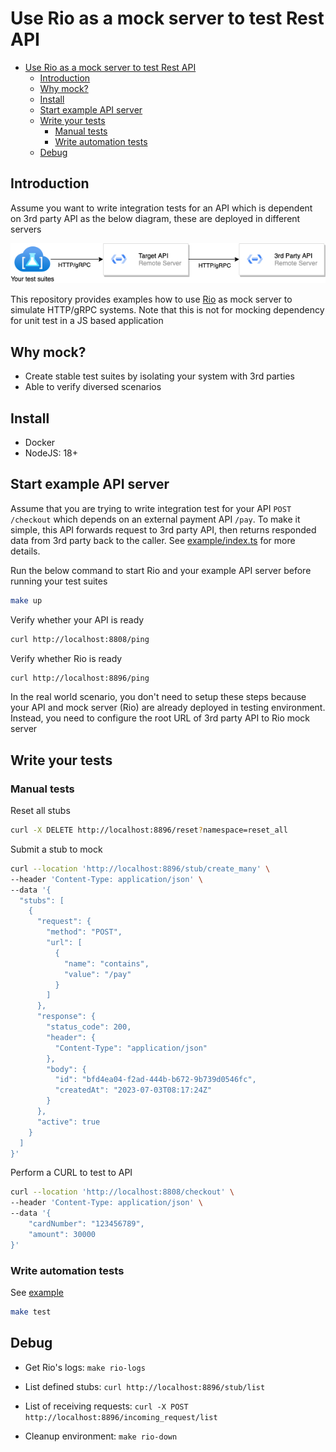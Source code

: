 # Use Rio as a mock server to test Rest API

- [Use Rio as a mock server to test Rest API](#use-rio-as-a-mock-server-to-test-rest-api)
  - [Introduction](#introduction)
  - [Why mock?](#why-mock)
  - [Install](#install)
  - [Start example API server](#start-example-api-server)
  - [Write your tests](#write-your-tests)
    - [Manual tests](#manual-tests)
    - [Write automation tests](#write-automation-tests)
  - [Debug](#debug)

## Introduction

Assume you want to write integration tests for an API which is dependent on 3rd party API as the below diagram, these are deployed in different servers

![Component](docs/component.png)

This repository provides examples how to use [Rio](https://github.com/hungdv136/rio) as mock server to simulate HTTP/gRPC systems. Note that this is not for mocking dependency for unit test in a JS based application

## Why mock?

- Create stable test suites by isolating your system with 3rd parties
- Able to verify diversed scenarios

## Install

- Docker
- NodeJS: 18+

## Start example API server

Assume that you are trying to write integration test for your API `POST /checkout` which depends on an external payment API `/pay`. To make it simple, this API forwards request to 3rd party API, then returns responded data from 3rd party back to the caller. See [example/index.ts](src/server/index.ts) for more details. 

Run the below command to start Rio and your example API server before running your test suites

```bash
make up
```

Verify whether your API is ready 

```bash
curl http://localhost:8808/ping
```

Verify whether Rio is ready 

```bash
curl http://localhost:8896/ping
```

In the real world scenario, you don't need to setup these steps because your API and mock server (Rio) are already deployed in testing environment. Instead, you need to configure the root URL of 3rd party API to Rio mock server

## Write your tests

### Manual tests

Reset all stubs 

```bash
curl -X DELETE http://localhost:8896/reset?namespace=reset_all
```

Submit a stub to mock

```bash
curl --location 'http://localhost:8896/stub/create_many' \
--header 'Content-Type: application/json' \
--data '{
  "stubs": [
    {
      "request": {
        "method": "POST",
        "url": [
          {
            "name": "contains",
            "value": "/pay"
          }
        ]
      },
      "response": {
        "status_code": 200,
        "header": {
          "Content-Type": "application/json"
        },
        "body": {
          "id": "bfd4ea04-f2ad-444b-b672-9b739d0546fc",
          "createdAt": "2023-07-03T08:17:24Z"
        }
      },
      "active": true
    }
  ]
}'
```

Perform a CURL to test to API 

```bash
curl --location 'http://localhost:8808/checkout' \
--header 'Content-Type: application/json' \
--data '{
    "cardNumber": "123456789",
    "amount": 30000
}'
```

### Write automation tests

See [example](src/example/checkout.test.ts)

```bash
make test
```

## Debug

- Get Rio's logs: `make rio-logs`

- List defined stubs: `curl http://localhost:8896/stub/list`

- List of receiving requests: `curl -X POST http://localhost:8896/incoming_request/list`

- Cleanup environment: `make rio-down`
